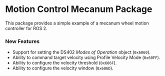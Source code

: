 # Motion Control Mecanum Package

This package provides a simple example of a mecanum wheel motion controller for ROS 2.

### New Features

* Support for setting the DS402 *Modes of Operation* object (`0x6060`).
* Ability to command target velocity using Profile Velocity Mode (`0x60FF`).
* Ability to configure the velocity threshold (`0x606F`).
* Ability to configure the velocity window (`0x606D`).

